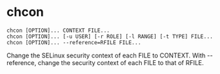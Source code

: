<!-- spell-checker:ignore (vars) RFILE -->
# chcon

```
chcon [OPTION]... CONTEXT FILE...
chcon [OPTION]... [-u USER] [-r ROLE] [-l RANGE] [-t TYPE] FILE...
chcon [OPTION]... --reference=RFILE FILE...
```

Change the SELinux security context of each FILE to CONTEXT.
With --reference, change the security context of each FILE to that of RFILE.
